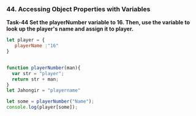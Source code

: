 ### 44. Accessing Object Properties with Variables
**Task-44 Set the playerNumber variable to 16. Then, use the variable to look up the player's name and assign it to player.**
```js
let player = {
   playerName :"16"
}


function playerNumber(man){
  var str = "player";
  return str + man;
}
let Jahongir = "playername"

let some = playerNumber("Name");
console.log(player[some]);